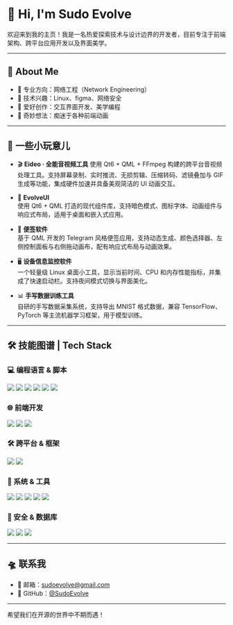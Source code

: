 # 👋 Hi, I'm Sudo Evolve

欢迎来到我的主页！我是一名热爱探索技术与设计边界的开发者，目前专注于前端架构、跨平台应用开发以及界面美学。

---

## 🧠 About Me

- 💼 专业方向：网络工程（Network Engineering）
- 🔐 技术兴趣：Linux、figma、网络安全
- 🎨 爱好创作：交互界面开发、美学编程
- 🤯 奇妙想法：痴迷于各种前端动画
---

## 🧩 一些小玩意儿
- 🎬 **Eideo · 全能音视频工具**
使用 Qt6 + QML + FFmpeg 构建的跨平台音视频处理工具。支持屏幕录制、实时推流、无损剪辑、压缩转码、滤镜叠加与 GIF 生成等功能，集成硬件加速并具备美观简洁的 UI 动画交互。

- 🌌 **EvolveUI**  
  使用 Qt6 + QML 打造的现代组件库，支持暗色模式、图标字体、动画组件与响应式布局，适用于桌面和嵌入式应用。

- 📝 **便签软件**  
  基于 QML 开发的 Telegram 风格便签应用，支持动态生成、颜色选择器、左侧控制面板与右侧拖动画布，配有响应式布局与动画效果。

- 🖥 **设备信息监控软件**  
  一个轻量级 Linux 桌面小工具，显示当前时间、CPU 和内存性能指标，并集成了快速启动栏。支持夜间模式切换与界面美化。

- 📊 **手写数据训练工具**  
  自研的手写数据采集系统，支持导出 MNIST 格式数据，兼容 TensorFlow、PyTorch 等主流机器学习框架，用于模型训练。

---

## 🛠 技能图谱 | Tech Stack

### 💻 编程语言 & 脚本
<p align="left">
  <img src="https://img.shields.io/badge/Python-3776AB?style=flat&logo=python&logoColor=white"/>
  <img src="https://img.shields.io/badge/C++-00599C?style=flat&logo=c%2b%2b&logoColor=white"/>
  <img src="https://img.shields.io/badge/C-555555?style=flat&logo=c&logoColor=white"/>
  <img src="https://img.shields.io/badge/Shell-4EAA25?style=flat&logo=gnu-bash&logoColor=white"/>
  <img src="https://img.shields.io/badge/JavaScript-F7DF1E?style=flat&logo=javascript&logoColor=black"/>
  <img src="https://img.shields.io/badge/TypeScript-3178C6?style=flat&logo=typescript&logoColor=white"/>
</p>

### 🌐 前端开发
<p align="left">
  <img src="https://img.shields.io/badge/QML-41CD52?style=flat&logo=qt&logoColor=white"/>
  <img src="https://img.shields.io/badge/React-61DAFB?style=flat&logo=react&logoColor=black"/>
  <img src="https://img.shields.io/badge/TailwindCSS-06B6D4?style=flat&logo=tailwindcss&logoColor=white"/>
</p>

### 🛠️ 跨平台 & 框架
<p align="left">
  <img src="https://img.shields.io/badge/Qt-41CD52?style=flat&logo=qt&logoColor=white"/>
  <img src="https://img.shields.io/badge/Unity-000000?style=flat&logo=unity&logoColor=white"/>
</p>

### 🐧 系统 & 工具
<p align="left">
  <img src="https://img.shields.io/badge/Linux-FCC624?style=flat&logo=linux&logoColor=black"/>
  <img src="https://img.shields.io/badge/Git-F05032?style=flat&logo=git&logoColor=white"/>
  <img src="https://img.shields.io/badge/CMake-064F8C?style=flat&logo=cmake&logoColor=white"/>
  <img src="https://img.shields.io/badge/Visual%20Studio-5C2D91?style=flat&logo=visual-studio&logoColor=white"/>
  <img src="https://img.shields.io/badge/VSCODE-007ACC?style=flat&logo=visual-studio-code&logoColor=white"/>
</p>

### 🔐 安全 & 数据库
<p align="left">
  <img src="https://img.shields.io/badge/MySQL-4479A1?style=flat&logo=mysql&logoColor=white"/>
  <img src="https://img.shields.io/badge/SQLite-003B57?style=flat&logo=sqlite&logoColor=white"/>
  <img src="https://img.shields.io/badge/Network%20Security-000000?style=flat&logo=wipro&logoColor=white"/>
</p>

---

## 🛸 联系我

- 📮 邮箱：sudoevolve@gmail.com  
- 🧭 GitHub：[@SudoEvolve](https://github.com/sudoevolve)  
---

希望我们在开源的世界中不期而遇！
